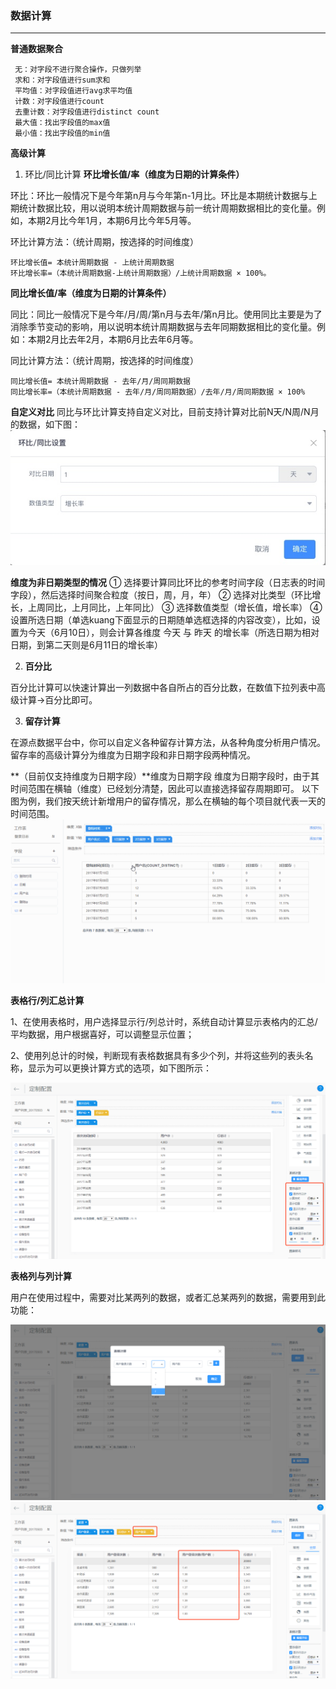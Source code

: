 ### **数据计算**

---

**普通数据聚合**


```
 无：对字段不进行聚合操作，只做列举
 求和：对字段值进行sum求和
 平均值：对字段值进行avg求平均值
 计数：对字段值进行count
 去重计数：对字段值进行distinct count
 最大值：找出字段值的max值
 最小值：找出字段值的min值
```


**高级计算**

1. 环比/同比计算
 **环比增长值/率（维度为日期的计算条件）**

 环比：环比一般情况下是今年第n月与今年第n-1月比。环比是本期统计数据与上期统计数据比较，用以说明本统计周期数据与前一统计周期数据相比的变化量。例如，本期2月比今年1月，本期6月比今年5月等。

 环比计算方法：（统计周期，按选择的时间维度）
 
 ```
环比增长值= 本统计周期数据 - 上统计周期数据
环比增长率=（本统计周期数据-上统计周期数据）/上统计周期数据 × 100%。
```
 
 
  **同比增长值/率（维度为日期的计算条件）**

 同比：同比一般情况下是今年/月/周/第n月与去年/第n月比。使用同比主要是为了消除季节变动的影响，用以说明本统计周期数据与去年同期数据相比的变化量。例如：本期2月比去年2月，本期6月比去年6月等。

 同比计算方法：（统计周期，按选择的时间维度）

 ```
同比增长值= 本统计周期数据 - 去年/月/周同期数据
同比增长率=（本统计周期数据 - 去年/月/周同期数据）/去年/月/周同期数据 × 100%
```

 **自定义对比**
 同比与环比计算支持自定义对比，目前支持计算对比前N天/N周/N月的数据，如下图：
 ![](assets/15019135571032.jpg)
 
 **维度为非日期类型的情况**
 ① 选择要计算同比环比的参考时间字段（日志表的时间字段），然后选择时间聚合粒度（按日，周，月，年） 
 ② 选择对比类型（环比增长，上周同比，上月同比，上年同比）
 ③ 选择数值类型（增长值，增长率）
 ④ 设置所选日期（单选kuang下面显示的日期随单选框选择的内容改变），比如，设置为今天（6月10日），则会计算各维度 今天 与 昨天 的增长率（所选日期为相对日期，到第二天则是6月11日的增长率）
  
2. **百分比**

 百分比计算可以快速计算出一列数据中各自所占的百分比数，在数值下拉列表中高级计算-&gt;百分比即可。

3. **留存计算**
 
 在源点数据平台中，你可以自定义各种留存计算方法，从各种角度分析用户情况。
留存率的高级计算分为维度为日期字段和非日期字段两种情况。
 
 **（目前仅支持维度为日期字段）**维度为日期字段
维度为日期字段时，由于其时间范围在横轴（维度）已经划分清楚，因此可以直接选择留存周期即可。
以下图为例，我们按天统计新增用户的留存情况，那么在横轴的每个项目就代表一天的时间范围。
 ![](/assets/留存计算.gif)

**表格行/列汇总计算**

1、在使用表格时，用户选择显示行/列总计时，系统自动计算显示表格内的汇总/平均数据，用户根据喜好，可以调整显示位置；

2、使用列总计的时候，判断现有表格数据具有多少个列，并将这些列的表头名称，显示为可以更换计算方式的选项，如下图所示：

![](/assets/表格类型.png)

**表格列与列计算**

用户在使用过程中，需要对比某两列的数据，或者汇总某两列的数据，需要用到此功能：

![](/assets/表格列计算.png)![](/assets/表格列计算2.png)

